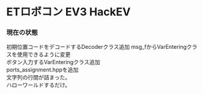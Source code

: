 ETロボコン EV3 HackEV
====
### 現在の状態
初期位置コードをデコードするDecoderクラス追加
msg_fからVarEnteringクラスを使用できるように変更  
ボタン入力するVarEnteringクラス追加  
ports_assignment.hppを追加  
文字列の行間が詰まった。  
ハローワールドするだけ。
